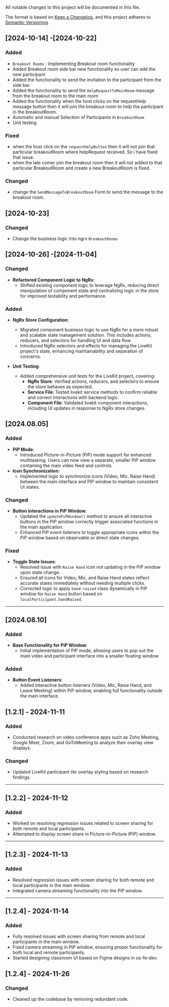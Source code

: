 All notable changes to this project will be documented in this file.

The format is based on [Keep a Changelog](https://keepachangelog.com/en/1.1.0/),
and this project adheres to [Semantic Versioning](https://semver.org/spec/v2.0.0.html).

## [2024-10-14] -[2024-10-22]

### Added

- `Breakout Rooms` : Implementing Breakout room functionality
- Added Breakout room side bar new functionality so user can add the new participant.
- Added the functionality to send the invitation to the participant from the side bar.
- Added the functionality to send the `HelpRequestToMainRoom` message from the breakout room to the main room
- Added the functionality when the host clicks on the requestHelp message button then it will join the breakout room to help the participant in the breakoutRoom.
- Automatic and manual Selection of Participants in `BreakoutRoom`
- Unit testing

### Fixed

- when the host click on the `requestHelpButton` then it will not join that particular breakoutRoom where helpRequest received. So i have fixed that issue.
- when the late comer join the breakout room then it will not added to that particular BreakoutRoom and create a new BreakoutRoom is fixed.

### Changed

- change the `SendMessageToBreakoutRoom` Form to send the message to the breakout room.

## [2024-10-23]

### Changed

- Change the business logic into ngrx `BreakoutRooms`

## [2024-10-26] -[2024-11-04]

### Changed

- **Refactored Component Logic to NgRx**:
  - Shifted existing component logic to leverage NgRx, reducing direct manipulation of component state and centralizing logic in the store for improved testability and performance.

### Added

- **NgRx Store Configuration**:

  - Migrated component business logic to use NgRx for a more robust and scalable state management solution. This includes actions, reducers, and selectors for handling UI and data flow.
  - Introduced NgRx selectors and effects for managing the LiveKit project's state, enhancing maintainability and separation of concerns.

- **Unit Testing**:

  - Added comprehensive unit tests for the LiveKit project, covering:
    - **NgRx Store**: Verified actions, reducers, and selectors to ensure the store behaves as expected.
    - **Service File**: Tested livekit service methods to confirm reliable and correct interactions with backend logic.
    - **Component File**: Validated livekit component interactions, including UI updates in response to NgRx store changes.

## [2024.08.05]

### Added

- **PiP Mode**:
  - Introduced Picture-in-Picture (PiP) mode support for enhanced multitasking. Users can now view a separate, smaller PiP window containing the main video feed and controls.
- **Icon Synchronization**:
  - Implemented logic to synchronize icons (Video, Mic, Raise Hand) between the main interface and PiP window to maintain consistent UI states.

### Changed

- **Button Interactions in PiP Window**:
  - Updated the `updatePiPWindow()` method to ensure all interactive buttons in the PiP window correctly trigger associated functions in the main application.
  - Enhanced PiP event listeners to toggle appropriate icons within the PiP window based on observable or direct state changes.

### Fixed

- **Toggle State Issues**:
  - Resolved issue with `Raise Hand` icon not updating in the PiP window upon state change.
  - Ensured all icons for Video, Mic, and Raise Hand states reflect accurate states immediately without needing multiple clicks.
  - Corrected logic to apply `hand-raised` class dynamically in PiP window for `Raise Hand` button based on `localParticipant.handRaised`.

---

## [2024.08.10]

### Added

- **Base Functionality for PiP Window**:
  - Initial implementation of PiP mode, allowing users to pop out the main video and participant interface into a smaller floating window.

### Added

- **Button Event Listeners**:
  - Added interactive button listeners (Video, Mic, Raise Hand, and Leave Meeting) within PiP window, enabling full functionality outside the main interface.

## [1.2.1] - 2024-11-11

### Added

- Conducted research on video conference apps such as Zoho Meeting, Google Meet, Zoom, and GoToMeeting to analyze their overlay view displays.

### Changed

- Updated LiveKit participant tile overlay styling based on research findings.

---

## [1.2.2] - 2024-11-12

### Added

- Worked on resolving regression issues related to screen sharing for both remote and local participants.
- Attempted to display screen share in Picture-in-Picture (PiP) window.

---

## [1.2.3] - 2024-11-13

### Added

- Resolved regression issues with screen sharing for both remote and local participants in the main window.
- Integrated camera streaming functionality into the PiP window.

---

## [1.2.4] - 2024-11-14

### Added

- Fully resolved issues with screen sharing from remote and local participants in the main window.
- Fixed camera streaming in PiP window, ensuring proper functionality for both local and remote participants.
- Started designing classroom UI based on Figma designs in os-fe-dev.

## [1.2.4] - 2024-11-26

### Changed

- Cleaned up the codebase by removing redundant code.
